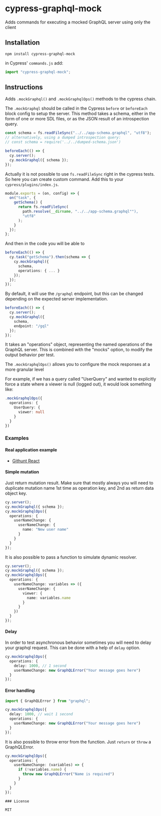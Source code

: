 # cypress-graphql-mock

Adds commands for executing a mocked GraphQL server using only the client

## Installation

`npm install cypress-graphql-mock`

in Cypress' `commands.js` add:

```js
import "cypress-graphql-mock";
```

## Instructions

Adds `.mockGraphql()` and `.mockGraphqlOps()` methods to the cypress chain.

The `.mockGraphql` should be called in the Cypress `before` or `beforeEach` block
config to setup the server. This method takes a schema, either in the form of one or more SDL files, or as the JSON result of an introspection query.

```ts
const schema = fs.readFileSync("../../app-schema.graphql", "utf8");
// alternatively, using a dumped introspection query:
// const schema = require('../../dumped-schema.json')

beforeEach(() => {
  cy.server();
  cy.mockGraphql({ schema });
});
```

Actually it is not possible to use `fs.readFileSync` right in the cypress tests. So here you can create custom command. Add this to your `cypress/plugins/index.js`.

```ts
module.exports = (on, config) => {
  on("task", {
    getSchema() {
      return fs.readFileSync(
        path.resolve(__dirname, "../../app-schema.graphql""),
        "utf8"
      );
    }
  });
};
```

And then in the code you will be able to

```ts
beforeEach(() => {
  cy.task("getSchema").then(schema => {
    cy.mockGraphql({
      schema,
      operations: { ... }
    });
  });
});
```

By default, it will use the `/graphql` endpoint, but this can be changed
depending on the expected server implementation.

```ts
beforeEach(() => {
  cy.server();
  cy.mockGraphql({
    schema,
    endpoint: "/gql"
  });
});
```

It takes an "operations" object, representing the named operations
of the GraphQL server. This is combined with the "mocks" option,
to modify the output behavior per test.

The `.mockGraphqlOps()` allows you to configure the mock responses at a
more granular level

For example, if we has a query called "UserQuery" and wanted to
explicitly force a state where a viewer is null (logged out), it would
look something like:

```ts
.mockGraphqlOps({
  operations: {
    UserQuery: {
      viewer: null
    }
  }
})
```

### Examples

#### Real application example

- [Githunt React](https://github.com/tgriesser/GitHunt-React/blob/8eef144a368a7dcf4d4ff974972706dcf4840dbb/cypress/integration/feed/load_more.ts)

#### Simple mutation

Just return mutation result. Make sure that mostly always you will need to duplicate mutation name 1st time as operation key, and 2nd as return data object key.

```ts
cy.server();
cy.mockGraphql({ schema });
cy.mockGraphqlOps({
  operations: {
    userNameChange: {
      userNameChange: {
        name: "New user name"
      }
    }
  }
});
```

It is also possible to pass a function to simulate dynamic resolver.

```ts
cy.server();
cy.mockGraphql({ schema });
cy.mockGraphqlOps({
  operations: {
    userNameChange: variables => ({
      userNameChange: {
        viewer: {
          name: variables.name
        }
      }
    })
  }
});
```

#### Delay

In order to test asynchronous behavior sometimes you will need to delay your graphql request. This can be done with a help of `delay` option.

```ts
cy.mockGraphqlOps({
  operations: {
    delay: 1000, // 1 second
    userNameChange: new GraphQLError("Your message goes here")
  }
});
```

#### Error handling

```ts
import { GraphQLError } from "graphql";

cy.mockGraphqlOps({
  delay: 1000, // wait 1 second
  operations: {
    userNameChange: new GraphQLError("Your message goes here")
  }
});
```

It is also possible to throw error from the function. Just `return` or `throw` a GraphQLError.

```ts
cy.mockGraphqlOps({
  operations: {
    userNameChange: (variables) => {
      if (!variables.name) {
        throw new GraphQLError("Name is required")
      }
    }
  }
});

### License

MIT
```
